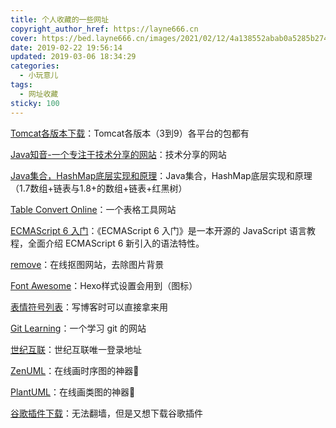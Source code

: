 ```yaml
---
title: 个人收藏的一些网址
copyright_author_href: https://layne666.cn
cover: https://bed.layne666.cn/images/2021/02/12/4a138552abab0a5285b274cd71eea43e.jpg
date: 2019-02-22 19:56:14
updated: 2019-03-06 18:34:29
categories: 
  - 小玩意儿
tags: 
  - 网址收藏
sticky: 100
---
```


<div id="aplayer-uxAIfEUs" class="aplayer aplayer-tag-marker meting-tag-marker" data-id="1398663411" data-server="netease" data-type="song" data-mode="circulation" data-autoplay="false" data-mutex="true" data-listmaxheight="340px" data-preload="auto" data-theme="#3F51B5"></div>

[Tomcat各版本下载](http://archive.apache.org/dist/tomcat/)：Tomcat各版本（3到9）各平台的包都有

[Java知音-一个专注于技术分享的网站](https://www.javazhiyin.com/)：技术分享的网站

[Java集合，HashMap底层实现和原理](https://my.oschina.net/90888/blog/1626045)：Java集合，HashMap底层实现和原理（1.7数组+链表与1.8+的数组+链表+红黑树）

[Table Convert Online](https://tableconvert.com/)：一个表格工具网站

[ECMAScript 6 入门](http://es6.ruanyifeng.com/)：《ECMAScript 6 入门》是一本开源的 JavaScript 语言教程，全面介绍 ECMAScript 6 新引入的语法特性。

[remove](https://www.remove.bg)：在线抠图网站，去除图片背景

[Font Awesome](http://fontawesome.dashgame.com/)：Hexo样式设置会用到（图标）

[表情符号列表](http://cn.piliapp.com/emoji/list/)：写博客时可以直接拿来用

[Git Learning](https://learngitbranching.js.org/)：一个学习 git 的网站

[世纪互联](https://portal.partner.microsoftonline.cn/)：世纪互联唯一登录地址

[ZenUML](https://app.zenuml.com/)：在线画时序图的神器🎉

[PlantUML](https://www.planttext.com/)：在线画类图的神器🎉

[谷歌插件下载](https://www.gugeapps.net/)：无法翻墙，但是又想下载谷歌插件

